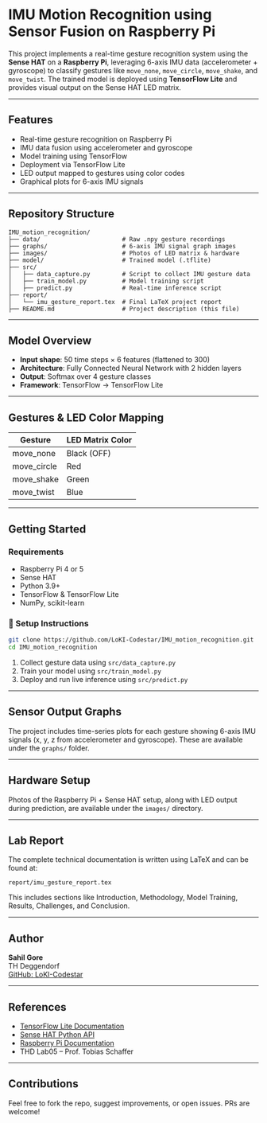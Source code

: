 # IMU Motion Recognition using Sensor Fusion on Raspberry Pi

This project implements a real-time gesture recognition system using the **Sense HAT** on a **Raspberry Pi**, leveraging 6-axis IMU data (accelerometer + gyroscope) to classify gestures like `move_none`, `move_circle`, `move_shake`, and `move_twist`. The trained model is deployed using **TensorFlow Lite** and provides visual output on the Sense HAT LED matrix.

---

##  Features

- Real-time gesture recognition on Raspberry Pi  
- IMU data fusion using accelerometer and gyroscope  
- Model training using TensorFlow  
- Deployment via TensorFlow Lite  
- LED output mapped to gestures using color codes  
- Graphical plots for 6-axis IMU signals  

---

##  Repository Structure

```
IMU_motion_recognition/
├── data/                       # Raw .npy gesture recordings
├── graphs/                     # 6-axis IMU signal graph images
├── images/                     # Photos of LED matrix & hardware
├── model/                      # Trained model (.tflite)
├── src/
│   ├── data_capture.py         # Script to collect IMU gesture data
│   ├── train_model.py          # Model training script
│   ├── predict.py              # Real-time inference script
├── report/
│   └── imu_gesture_report.tex  # Final LaTeX project report
├── README.md                   # Project description (this file)
```

---

##  Model Overview

- **Input shape**: 50 time steps × 6 features (flattened to 300)
- **Architecture**: Fully Connected Neural Network with 2 hidden layers
- **Output**: Softmax over 4 gesture classes
- **Framework**: TensorFlow → TensorFlow Lite

---

##  Gestures & LED Color Mapping

| Gesture       | LED Matrix Color |
|---------------|------------------|
| move_none     | Black (OFF)      |
| move_circle   | Red              |
| move_shake    | Green            |
| move_twist    | Blue             |

---

##  Getting Started

###  Requirements

- Raspberry Pi 4 or 5  
- Sense HAT  
- Python 3.9+  
- TensorFlow & TensorFlow Lite  
- NumPy, scikit-learn  

### 🔧 Setup Instructions

```bash
git clone https://github.com/LoKI-Codestar/IMU_motion_recognition.git
cd IMU_motion_recognition
```

1. Collect gesture data using `src/data_capture.py`  
2. Train your model using `src/train_model.py`  
3. Deploy and run live inference using `src/predict.py`

---

##  Sensor Output Graphs

The project includes time-series plots for each gesture showing 6-axis IMU signals (x, y, z from accelerometer and gyroscope). These are available under the `graphs/` folder.

---

##  Hardware Setup

Photos of the Raspberry Pi + Sense HAT setup, along with LED output during prediction, are available under the `images/` directory.

---

##  Lab Report

The complete technical documentation is written using LaTeX and can be found at:

```
report/imu_gesture_report.tex
```

This includes sections like Introduction, Methodology, Model Training, Results, Challenges, and Conclusion.

---

##  Author

**Sahil Gore**  
TH Deggendorf  
[GitHub: LoKI-Codestar](https://github.com/LoKI-Codestar)

---

##  References

- [TensorFlow Lite Documentation](https://www.tensorflow.org/lite)  
- [Sense HAT Python API](https://pythonhosted.org/sense-hat/)  
- [Raspberry Pi Documentation](https://www.raspberrypi.com/documentation/)  
- THD Lab05 – Prof. Tobias Schaffer

---

##  Contributions

Feel free to fork the repo, suggest improvements, or open issues. PRs are welcome!
